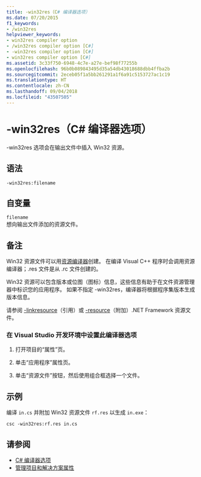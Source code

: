 ```yaml
---
title: -win32res（C# 编译器选项）
ms.date: 07/20/2015
f1_keywords:
- /win32res
helpviewer_keywords:
- win32res compiler option
- /win32res compiler option [C#]
- -win32res compiler option [C#]
- win32res compiler option [C#]
ms.assetid: 3c33f750-6948-4c7e-a27e-bef98f77255b
ms.openlocfilehash: 96b0b089843495d35a54db43018688dbb4ffba2b
ms.sourcegitcommit: 2eceb05f1a5bb261291a1f6a91c5153727ac1c19
ms.translationtype: HT
ms.contentlocale: zh-CN
ms.lasthandoff: 09/04/2018
ms.locfileid: "43507505"
---
```

# <a name="-win32res-c-compiler-options"></a>-win32res（C# 编译器选项）
-win32res 选项会在输出文件中插入 Win32 资源。  
  
## <a name="syntax"></a>语法  
  
```console  
-win32res:filename  
```  
  
## <a name="arguments"></a>自变量  
 `filename`  
 想向输出文件添加的资源文件。  
  
## <a name="remarks"></a>备注  
 Win32 资源文件可以用[资源编译器](../../language-reference/compiler-options/resource-compiler-option.md)创建。 在编译 Visual C++ 程序时会调用资源编译器；.res 文件是从 .rc 文件创建的。  
  
 Win32 资源可以包含版本或位图（图标）信息，这些信息有助于在文件资源管理器中标识您的应用程序。 如果不指定 -win32res，编译器将根据程序集版本生成版本信息。  
  
 请参阅 [-linkresource](../../../csharp/language-reference/compiler-options/linkresource-compiler-option.md)（引用）或 [-resource](../../../csharp/language-reference/compiler-options/resource-compiler-option.md)（附加）.NET Framework 资源文件。  
  
### <a name="to-set-this-compiler-option-in-the-visual-studio-development-environment"></a>在 Visual Studio 开发环境中设置此编译器选项  
  
1.  打开项目的“属性”页。  
  
2.  单击“应用程序”属性页。  
  
3.  单击“资源文件”按钮，然后使用组合框选择一个文件。  
  
## <a name="example"></a>示例  
 编译 `in.cs` 并附加 Win32 资源文件 `rf.res` 以生成 `in.exe`：  
  
```console  
csc -win32res:rf.res in.cs  
```  
  
## <a name="see-also"></a>请参阅  

- [C# 编译器选项](../../../csharp/language-reference/compiler-options/index.md)  
- [管理项目和解决方案属性](/visualstudio/ide/managing-project-and-solution-properties)
